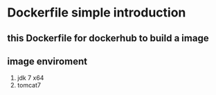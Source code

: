 # Dockerfile simple introduction

## this Dockerfile for dockerhub to build a image

## image enviroment
1. jdk 7 x64
2. tomcat7

